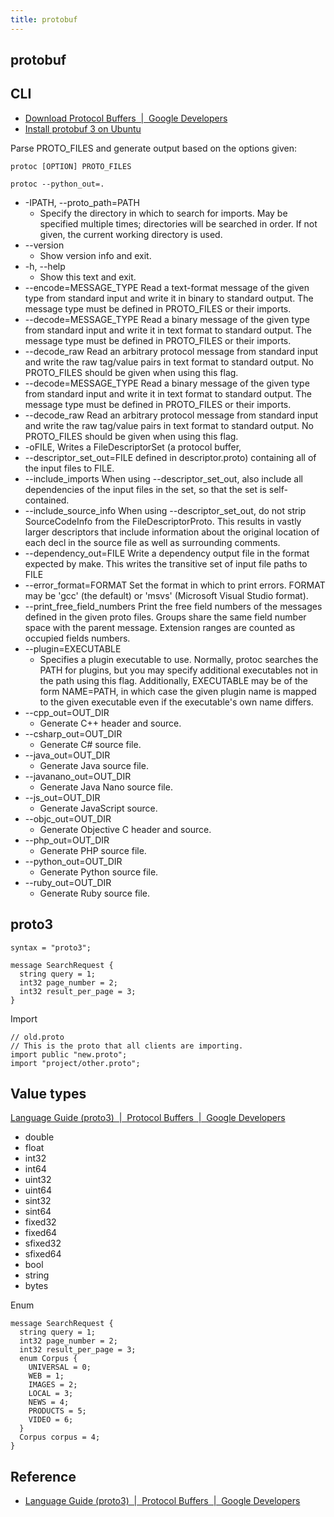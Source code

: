 ```yaml
---
title: protobuf
---
```


## protobuf

## CLI
- [Download Protocol Buffers  \|  Google Developers](https://developers.google.com/protocol-buffers/docs/downloads.html)
- [Install protobuf 3 on Ubuntu](https://gist.github.com/sofyanhadia/37787e5ed098c97919b8c593f0ec44d8)

Parse PROTO_FILES and generate output based on the options given:

```
protoc [OPTION] PROTO_FILES
```

```
protoc --python_out=. 
```

* -IPATH, --proto_path=PATH
    * Specify the directory in which to search for imports.  May be specified multiple times; directories will be searched in order.  If not given, the current working directory is used.
* --version
    * Show version info and exit.
* -h, --help
    * Show this text and exit.
* --encode=MESSAGE_TYPE       Read a text-format message of the given type from standard input and write it in binary to standard output.  The message type must be defined in PROTO_FILES or their imports.
* --decode=MESSAGE_TYPE       Read a binary message of the given type from standard input and write it in text format to standard output.  The message type must be defined in PROTO_FILES or their imports.
* --decode_raw                Read an arbitrary protocol message from standard input and write the raw tag/value pairs in text format to standard output.  No PROTO_FILES should be given when using this flag.
* --decode=MESSAGE_TYPE       Read a binary message of the given type from standard input and write it in text format to standard output.  The message type must be defined in PROTO_FILES or their imports.
* --decode_raw                Read an arbitrary protocol message from standard input and write the raw tag/value pairs in text format to standard output.  No PROTO_FILES should be given when using this flag.
* -oFILE,                     Writes a FileDescriptorSet (a protocol buffer,
* --descriptor_set_out=FILE defined in descriptor.proto) containing all of the input files to FILE.
* --include_imports           When using --descriptor_set_out, also include all dependencies of the input files in the set, so that the set is self-contained.
* --include_source_info       When using --descriptor_set_out, do not strip SourceCodeInfo from the FileDescriptorProto.  This results in vastly larger descriptors that include information about the original location of each decl in the source file as well as surrounding comments.
* --dependency_out=FILE       Write a dependency output file in the format expected by make. This writes the transitive set of input file paths to FILE
* --error_format=FORMAT       Set the format in which to print errors.  FORMAT may be 'gcc' (the default) or 'msvs' (Microsoft Visual Studio format).
* --print_free_field_numbers  Print the free field numbers of the messages defined in the given proto files. Groups share the same field number space with the parent message. Extension ranges are counted as occupied fields numbers.
* --plugin=EXECUTABLE
    * Specifies a plugin executable to use.  Normally, protoc searches the PATH for plugins, but you may specify additional executables not in the path using this flag.  Additionally, EXECUTABLE may be of the form NAME=PATH, in which case the given plugin name is mapped to the given executable even if the executable's own name differs.
* --cpp_out=OUT_DIR
    * Generate C++ header and source.
* --csharp_out=OUT_DIR
    * Generate C# source file.
* --java_out=OUT_DIR
    * Generate Java source file.
* --javanano_out=OUT_DIR
    * Generate Java Nano source file.
* --js_out=OUT_DIR
    * Generate JavaScript source.
* --objc_out=OUT_DIR
    * Generate Objective C header and source.
* --php_out=OUT_DIR
    * Generate PHP source file.
* --python_out=OUT_DIR
    * Generate Python source file.
* --ruby_out=OUT_DIR
    * Generate Ruby source file.


## proto3


```
syntax = "proto3";

message SearchRequest {
  string query = 1;
  int32 page_number = 2;
  int32 result_per_page = 3;
}
```

Import

```
// old.proto
// This is the proto that all clients are importing.
import public "new.proto";
import "project/other.proto";
```

## Value types
[Language Guide \(proto3\)  \|  Protocol Buffers  \|  Google Developers](https://developers.google.com/protocol-buffers/docs/proto3#scalar)

- double
- float
- int32
- int64
- uint32
- uint64
- sint32
- sint64
- fixed32
- fixed64
- sfixed32
- sfixed64
- bool
- string
- bytes


Enum

```
message SearchRequest {
  string query = 1;
  int32 page_number = 2;
  int32 result_per_page = 3;
  enum Corpus {
    UNIVERSAL = 0;
    WEB = 1;
    IMAGES = 2;
    LOCAL = 3;
    NEWS = 4;
    PRODUCTS = 5;
    VIDEO = 6;
  }
  Corpus corpus = 4;
}
```




## Reference
- [Language Guide \(proto3\)  \|  Protocol Buffers  \|  Google Developers](https://developers.google.com/protocol-buffers/docs/proto3)
